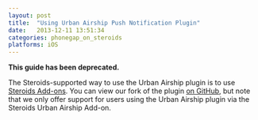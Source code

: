 ```yaml
---
layout: post
title:  "Using Urban Airship Push Notification Plugin"
date:   2013-12-11 13:51:34
categories: phonegap_on_steroids
platforms: iOS
---
```


**This guide has been deprecated.**

The Steroids-supported way to use the Urban Airship plugin is to use [Steroids Add-ons](http://www.appgyver.com/steroids/addons). You can view our fork of the plugin [on GitHub](https://github.com/AppGyver/phonegap-ua-push), but note that we only offer support for users using the Urban Airship plugin via the Steroids Urban Airship Add-on.
